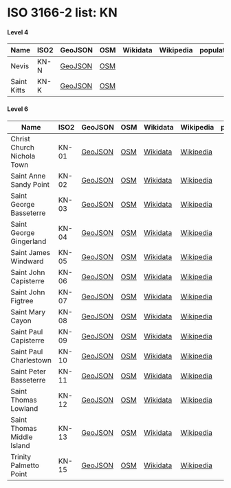 # ISO 3166-2 list: KN


#### Level 4
Name | ISO2 | GeoJSON | OSM | Wikidata | Wikipedia | population 
--- | --- | --- | --- | --- | --- | --: 
Nevis | KN-N | [GeoJSON](../../geojson/q8/iso2/KN/KN-N.geojson) | [OSM](https://www.openstreetmap.org/relation/7230739) |  |  | 
Saint Kitts | KN-K | [GeoJSON](../../geojson/q8/iso2/KN/KN-K.geojson) | [OSM](https://www.openstreetmap.org/relation/7230738) |  |  | 


#### Level 6
Name | ISO2 | GeoJSON | OSM | Wikidata | Wikipedia | population 
--- | --- | --- | --- | --- | --- | --: 
Christ Church Nichola Town | KN-01 | [GeoJSON](../../geojson/q8/iso2/KN/KN-01.geojson) | [OSM](https://www.openstreetmap.org/relation/9280609) | [Wikidata](https://www.wikidata.org/wiki/Q176164) | [Wikipedia](http://en.wikipedia.org/wiki/pl%3AChrist%20Church%20Nichola%20Town) | 
Saint Anne Sandy Point | KN-02 | [GeoJSON](../../geojson/q8/iso2/KN/KN-02.geojson) | [OSM](https://www.openstreetmap.org/relation/9280612) | [Wikidata](https://www.wikidata.org/wiki/Q1473654) | [Wikipedia](http://en.wikipedia.org/wiki/pl%3ASaint%20Anne%20Sandy%20Point) | 
Saint George Basseterre | KN-03 | [GeoJSON](../../geojson/q8/iso2/KN/KN-03.geojson) | [OSM](https://www.openstreetmap.org/relation/9280615) | [Wikidata](https://www.wikidata.org/wiki/Q1540744) | [Wikipedia](http://en.wikipedia.org/wiki/pl%3ASaint%20George%20Basseterre) | 
Saint George Gingerland | KN-04 | [GeoJSON](../../geojson/q8/iso2/KN/KN-04.geojson) | [OSM](https://www.openstreetmap.org/relation/9280621) | [Wikidata](https://www.wikidata.org/wiki/Q9332776) | [Wikipedia](http://en.wikipedia.org/wiki/pl%3ASaint%20George%20Gingerland) | 
Saint James Windward | KN-05 | [GeoJSON](../../geojson/q8/iso2/KN/KN-05.geojson) | [OSM](https://www.openstreetmap.org/relation/9280620) | [Wikidata](https://www.wikidata.org/wiki/Q1342139) | [Wikipedia](http://en.wikipedia.org/wiki/pl%3ASaint%20James%20Windward) | 
Saint John Capisterre | KN-06 | [GeoJSON](../../geojson/q8/iso2/KN/KN-06.geojson) | [OSM](https://www.openstreetmap.org/relation/9280610) | [Wikidata](https://www.wikidata.org/wiki/Q668498) | [Wikipedia](http://en.wikipedia.org/wiki/pl%3ASaint%20John%20Capisterre) | 
Saint John Figtree | KN-07 | [GeoJSON](../../geojson/q8/iso2/KN/KN-07.geojson) | [OSM](https://www.openstreetmap.org/relation/224884) | [Wikidata](https://www.wikidata.org/wiki/Q657318) | [Wikipedia](http://en.wikipedia.org/wiki/pl%3ASaint%20John%20Figtree) | 
Saint Mary Cayon | KN-08 | [GeoJSON](../../geojson/q8/iso2/KN/KN-08.geojson) | [OSM](https://www.openstreetmap.org/relation/9280617) | [Wikidata](https://www.wikidata.org/wiki/Q1538034) | [Wikipedia](http://en.wikipedia.org/wiki/pl%3ASaint%20Mary%20Cayon) | 
Saint Paul Capisterre | KN-09 | [GeoJSON](../../geojson/q8/iso2/KN/KN-09.geojson) | [OSM](https://www.openstreetmap.org/relation/9280611) | [Wikidata](https://www.wikidata.org/wiki/Q952735) | [Wikipedia](http://en.wikipedia.org/wiki/pl%3ASaint%20Paul%20Capisterre) | 
Saint Paul Charlestown | KN-10 | [GeoJSON](../../geojson/q8/iso2/KN/KN-10.geojson) | [OSM](https://www.openstreetmap.org/relation/9280618) | [Wikidata](https://www.wikidata.org/wiki/Q1752127) | [Wikipedia](http://en.wikipedia.org/wiki/pl%3ASaint%20Paul%20Charlestown) | 
Saint Peter Basseterre | KN-11 | [GeoJSON](../../geojson/q8/iso2/KN/KN-11.geojson) | [OSM](https://www.openstreetmap.org/relation/9280616) | [Wikidata](https://www.wikidata.org/wiki/Q1725609) | [Wikipedia](http://en.wikipedia.org/wiki/pl%3ASaint%20Peter%20Basseterre) | 
Saint Thomas Lowland | KN-12 | [GeoJSON](../../geojson/q8/iso2/KN/KN-12.geojson) | [OSM](https://www.openstreetmap.org/relation/9280619) | [Wikidata](https://www.wikidata.org/wiki/Q1752122) | [Wikipedia](http://en.wikipedia.org/wiki/pl%3ASaint%20Thomas%20Lowland) | 
Saint Thomas Middle Island | KN-13 | [GeoJSON](../../geojson/q8/iso2/KN/KN-13.geojson) | [OSM](https://www.openstreetmap.org/relation/9280613) | [Wikidata](https://www.wikidata.org/wiki/Q1752101) | [Wikipedia](http://en.wikipedia.org/wiki/pl%3ASaint%20Thomas%20Middle%20Island) | 
Trinity Palmetto Point | KN-15 | [GeoJSON](../../geojson/q8/iso2/KN/KN-15.geojson) | [OSM](https://www.openstreetmap.org/relation/9280614) | [Wikidata](https://www.wikidata.org/wiki/Q376738) | [Wikipedia](http://en.wikipedia.org/wiki/pl%3ATrinity%20Palmetto%20Point) | 

